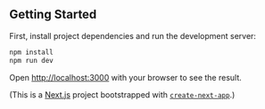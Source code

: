 ## Getting Started

First, install project dependencies and run the development server:

```bash
npm install
npm run dev
```

Open [http://localhost:3000](http://localhost:3000) with your browser to see the result.

(This is a [Next.js](https://nextjs.org/) project bootstrapped with [`create-next-app`](https://github.com/vercel/next.js/tree/canary/packages/create-next-app).)
